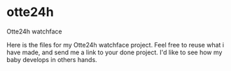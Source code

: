 # otte24h
Otte24h watchface


Here is the files for my Otte24h watchface project. 
Feel free to reuse what i have made, and send me a link to your done project. I'd like to see how my baby develops in others hands.
